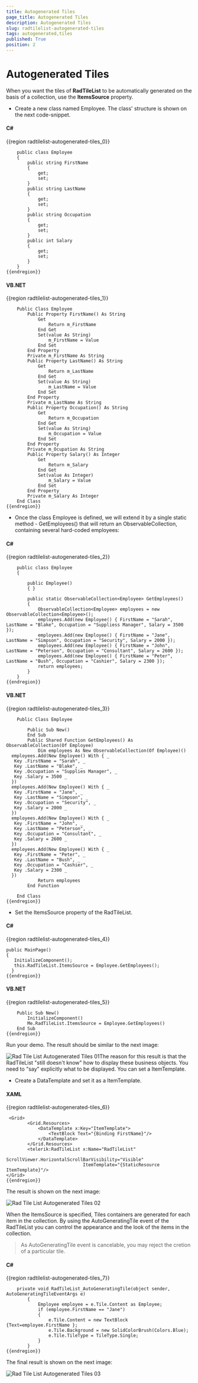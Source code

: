 ```yaml
---
title: Autogenerated Tiles
page_title: Autogenerated Tiles
description: Autogenerated Tiles
slug: radtilelist-autogenerated-tiles
tags: autogenerated,tiles
published: True
position: 2
---
```


# Autogenerated Tiles



When you want the tiles of __RadTileList__ to be automatically generated on the basis of a collection, use the __ItemsSource__ property.  

* Create a new class named Employee. The class' structure is shown on the next code-snippet.
          

#### __C#__
{{region radtilelist-autogenerated-tiles_0}}

	    public class Employee
	    {
	        public string FirstName
	        {
	            get;
	            set;
	        }
	        public string LastName
	        {
	            get;
	            set;
	        }
	        public string Occupation
	        {
	            get;
	            set;
	        }
	        public int Salary
	        {
	            get;
	            set;
	        }
	    }
	{{endregion}}



#### __VB.NET__

{{region radtilelist-autogenerated-tiles_1}}

	    Public Class Employee
	        Public Property FirstName() As String
	            Get
	                Return m_FirstName
	            End Get
	            Set(value As String)
	                m_FirstName = Value
	            End Set
	        End Property
	        Private m_FirstName As String
	        Public Property LastName() As String
	            Get
	                Return m_LastName
	            End Get
	            Set(value As String)
	                m_LastName = Value
	            End Set
	        End Property
	        Private m_LastName As String
	        Public Property Occupation() As String
	            Get
	                Return m_Occupation
	            End Get
	            Set(value As String)
	                m_Occupation = Value
	            End Set
	        End Property
	        Private m_Ocupation As String
	        Public Property Salary() As Integer
	            Get
	                Return m_Salary
	            End Get
	            Set(value As Integer)
	                m_Salary = Value
	            End Set
	        End Property
	        Private m_Salary As Integer
	    End Class
	{{endregion}}



* Once the class Employee is defined, we will extend it by a single static method - GetEmployees() that will return an ObservableCollection, containing several hard-coded employees:
          

#### __C#__

{{region radtilelist-autogenerated-tiles_2}}

	    public class Employee
	    {
	
	        public Employee()
	        { }
	
	        public static ObservableCollection<Employee> GetEmployees()
	        {
	            ObservableCollection<Employee> employees = new ObservableCollection<Employee>();
	            employees.Add(new Employee() { FirstName = "Sarah", LastName = "Blake", Occupation = "Suppliess Manager", Salary = 3500 });
	            employees.Add(new Employee() { FirstName = "Jane", LastName = "Simpson", Occupation = "Security", Salary = 2000 });
	            employees.Add(new Employee() { FirstName = "John", LastName = "Peterson", Occupation = "Consultant", Salary = 2600 });
	            employees.Add(new Employee() { FirstName = "Peter", LastName = "Bush", Occupation = "Cashier", Salary = 2300 });
	            return employees;
	        }
	    }
	{{endregion}}



#### __VB.NET__

{{region radtilelist-autogenerated-tiles_3}}

	    Public Class Employee
	
	        Public Sub New()
	        End Sub
	        Public Shared Function GetEmployees() As ObservableCollection(Of Employee)
	            Dim employees As New ObservableCollection(Of Employee)()
	  employees.Add(New Employee() With { _
	   Key .FirstName = "Sarah", _
	   Key .LastName = "Blake", _
	   Key .Occupation = "Supplies Manager", _
	   Key .Salary = 3500 _
	  })
	  employees.Add(New Employee() With { _
	   Key .FirstName = "Jane", _
	   Key .LastName = "Simpson", _
	   Key .Occupation = "Security", _
	   Key .Salary = 2000 _
	  })
	  employees.Add(New Employee() With { _
	   Key .FirstName = "John", _
	   Key .LastName = "Peterson", _
	   Key .Occupation = "Consultant", _
	   Key .Salary = 2600 _
	  })
	  employees.Add(New Employee() With { _
	   Key .FirstName = "Peter", _
	   Key .LastName = "Bush", _
	   Key .Occupation = "Cashier", _
	   Key .Salary = 2300 _
	  })
	            Return employees
	        End Function
	
	    End Class
	{{endregion}}



* Set the ItemsSource property of the RadTileList.

#### __C#__

{{region radtilelist-autogenerated-tiles_4}}

    public MainPage()
	{
	   InitializeComponent();   
	   this.RadTileList.ItemsSource = Employee.GetEmployees();
	  }
	{{endregion}}

#### __VB.NET__

{{region radtilelist-autogenerated-tiles_5}}

	    Public Sub New()
	        InitializeComponent()
	        Me.RadTileList.ItemsSource = Employee.GetEmployees()
	    End Sub
	{{endregion}}


Run your demo. The result should be similar to the next image:
          

![Rad Tile List Autogenerated Tiles 01](images/RadTileList_Autogenerated_Tiles_01.png)The reason for this result is that the RadTileList "still doesn't know" how to display these business objects. You need to "say" explicitly what to be displayed. You can set a ItemTemplate.
          

* Create a DataTemplate and set it as a ItemTemplate.

#### __XAML__

{{region radtilelist-autogenerated-tiles_6}}

	 <Grid>
	        <Grid.Resources>
	            <DataTemplate x:Key="ItemTemplate">
	                <TextBlock Text="{Binding FirstName}"/>
	            </DataTemplate>
	        </Grid.Resources>
	        <telerik:RadTileList x:Name="RadTileList" 
	                             ScrollViewer.HorizontalScrollBarVisibility="Visible"
	                             ItemTemplate="{StaticResource ItemTemplate}"/>
	</Grid>
	{{endregion}}

The result is shown on the next image:

![Rad Tile List Autogenerated Tiles 02](images/RadTileList_Autogenerated_Tiles_02.png)

When the ItemsSource is specified, Tiles containers are generated for each item in the collection. By using the AutoGeneratingTile event of the RadTileList you can control the appearance and the look of the items in the collection.

>As AutoGeneratingTile event is cancelable, you may reject the cretion of a particular tile.
      

#### __C#__

{{region radtilelist-autogenerated-tiles_7}}

	    private void RadTileList_AutoGeneratingTile(object sender, AutoGeneratingTileEventArgs e)
	        {
	            Employee employee = e.Tile.Content as Employee;
	            if (employee.FirstName == "Jane")
	            {
	                e.Tile.Content = new TextBlock {Text=employee.FirstName };
	                e.Tile.Background = new SolidColorBrush(Colors.Blue);
	                e.Tile.TileType = TileType.Single;
	            }
	        }
	{{endregion}}



The final result is shown on the next image:
      

![Rad Tile List Autogenerated Tiles 03](images/RadTileList_Autogenerated_Tiles_03.png)
